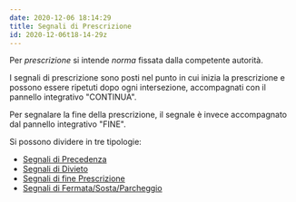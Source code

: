 ```yaml
---
date: 2020-12-06 18:14:29
title: Segnali di Prescrizione
id: 2020-12-06t18-14-29z
---
```


Per _prescrizione_ si intende _norma_ fissata dalla competente autorità.

I segnali di prescrizione sono posti nel punto in cui inizia la prescrizione e
possono essere ripetuti dopo ogni intersezione, accompagnati con il pannello
integrativo "CONTINUA".

Per segnalare la fine della prescrizione, il segnale è invece accompagnato dal
pannello integrativo "FINE".

Si possono dividere in tre tipologie:

- [Segnali di Precedenza](./2020-12-20t16-42-15z.md)
- [Segnali di Divieto](./2020-12-20t16-42-39z.md)
- [Segnali di fine Prescrizione](./2020-12-23t15-35-47z.md)
- [Segnali di Fermata/Sosta/Parcheggio](./2020-12-23t16-23-36z.md)
